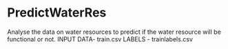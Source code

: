 # PredictWaterRes
Analyse the data on water resources to predict if the water resource will be functional or not.
INPUT DATA-
train.csv
LABELS -
trainlabels.csv
